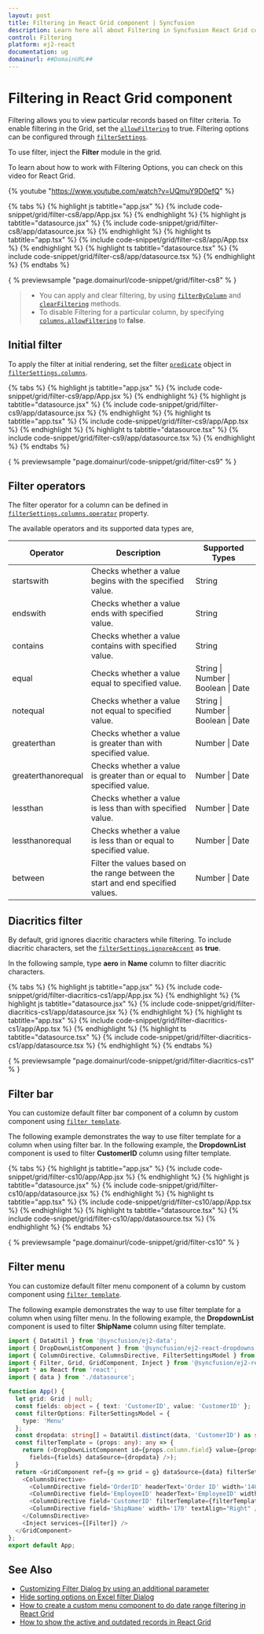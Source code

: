 ```yaml
---
layout: post
title: Filtering in React Grid component | Syncfusion
description: Learn here all about Filtering in Syncfusion React Grid component of Syncfusion Essential JS 2 and more.
control: Filtering 
platform: ej2-react
documentation: ug
domainurl: ##DomainURL##
---
```


# Filtering in React Grid component

Filtering allows you to view particular records based on filter criteria. To enable filtering in the Grid,
set the [`allowFiltering`](https://ej2.syncfusion.com/angular/documentation/api/grid/#allowfiltering) to true.
Filtering options can be configured through [`filterSettings`](https://ej2.syncfusion.com/angular/documentation/api/grid/filterSettings/).

To use filter, inject the **Filter** module in the grid.

To learn about how to work with Filtering Options, you can check on this video for React Grid.

{% youtube "https://www.youtube.com/watch?v=UQmuY9D0efQ" %}

<!---
The Grid supports two types of filter, they are
* Filter bar
* Excel
-->

{% tabs %}
{% highlight js tabtitle="app.jsx" %}
{% include code-snippet/grid/filter-cs8/app/App.jsx %}
{% endhighlight %}
{% highlight js tabtitle="datasource.jsx" %}
{% include code-snippet/grid/filter-cs8/app/datasource.jsx %}
{% endhighlight %}
{% highlight ts tabtitle="app.tsx" %}
{% include code-snippet/grid/filter-cs8/app/App.tsx %}
{% endhighlight %}
{% highlight ts tabtitle="datasource.tsx" %}
{% include code-snippet/grid/filter-cs8/app/datasource.tsx %}
{% endhighlight %}
{% endtabs %}

{ % previewsample "page.domainurl/code-snippet/grid/filter-cs8" % }

> * You can apply and clear filtering, by using [`filterByColumn`](https://ej2.syncfusion.com/angular/documentation/api/grid/filter/#filterbycolumn) and [`clearFiltering`](https://ej2.syncfusion.com/angular/documentation/api/grid/filter/#clearfiltering) methods.
> * To disable Filtering for a particular column, by specifying
[`columns.allowFiltering`](https://ej2.syncfusion.com/angular/documentation/api/grid/column/#allowfiltering) to **false**.

## Initial filter

To apply the filter at initial rendering, set the filter [`predicate`](https://ej2.syncfusion.com/angular/documentation/api/grid/predicate/) object in [`filterSettings.columns`](https://ej2.syncfusion.com/angular/documentation/api/grid/filterSettingsModel/#columns).

{% tabs %}
{% highlight js tabtitle="app.jsx" %}
{% include code-snippet/grid/filter-cs9/app/App.jsx %}
{% endhighlight %}
{% highlight js tabtitle="datasource.jsx" %}
{% include code-snippet/grid/filter-cs9/app/datasource.jsx %}
{% endhighlight %}
{% highlight ts tabtitle="app.tsx" %}
{% include code-snippet/grid/filter-cs9/app/App.tsx %}
{% endhighlight %}
{% highlight ts tabtitle="datasource.tsx" %}
{% include code-snippet/grid/filter-cs9/app/datasource.tsx %}
{% endhighlight %}
{% endtabs %}

{ % previewsample "page.domainurl/code-snippet/grid/filter-cs9" % }

## Filter operators

The filter operator for a column can be defined in [`filterSettings.columns.operator`](https://ej2.syncfusion.com/angular/documentation/api/grid/predicateModel/#operator) property.

The available operators and its supported data types are,

Operator |Description |Supported Types
-----|-----|-----
startswith |Checks whether a value begins with the specified value. |String
endswith |Checks whether a value ends with specified value. |String
contains |Checks whether a value contains with specified value. |String
equal |Checks whether a value equal to specified value. |String &#124; Number &#124; Boolean &#124; Date
notequal |Checks whether a value not equal to specified value. |String &#124; Number &#124; Boolean &#124; Date
greaterthan |Checks whether a value is greater than with specified value. |Number &#124; Date
greaterthanorequal|Checks whether a value is greater than or equal to specified value. |Number &#124; Date
lessthan |Checks whether a value is less than with specified value. |Number &#124; Date
lessthanorequal |Checks whether a value is less than or equal to specified value. |Number &#124; Date
between|Filter the values based on the range between the start and end specified values. |Number &#124; Date

## Diacritics filter

By default, grid ignores diacritic characters while filtering. To include diacritic characters, set the
[`filterSettings.ignoreAccent`](https://ej2.syncfusion.com/angular/documentation/api/grid/filter/#ignoreaccent) as **true**.

In the following sample, type **aero** in **Name** column to filter diacritic characters.

{% tabs %}
{% highlight js tabtitle="app.jsx" %}
{% include code-snippet/grid/filter-diacritics-cs1/app/App.jsx %}
{% endhighlight %}
{% highlight js tabtitle="datasource.jsx" %}
{% include code-snippet/grid/filter-diacritics-cs1/app/datasource.jsx %}
{% endhighlight %}
{% highlight ts tabtitle="app.tsx" %}
{% include code-snippet/grid/filter-diacritics-cs1/app/App.tsx %}
{% endhighlight %}
{% highlight ts tabtitle="datasource.tsx" %}
{% include code-snippet/grid/filter-diacritics-cs1/app/datasource.tsx %}
{% endhighlight %}
{% endtabs %}

{ % previewsample "page.domainurl/code-snippet/grid/filter-diacritics-cs1" % }

## Filter bar

You can customize default filter bar component of a column by custom component using [`filter template`](https://ej2.syncfusion.com/angular/documentation/api/grid/column/#filtertemplate).

The following example demonstrates the way to use filter template for a column when using filter bar. In the following example, the **DropdownList** component is used to filter **CustomerID** column using filter template.

{% tabs %}
{% highlight js tabtitle="app.jsx" %}
{% include code-snippet/grid/filter-cs10/app/App.jsx %}
{% endhighlight %}
{% highlight js tabtitle="datasource.jsx" %}
{% include code-snippet/grid/filter-cs10/app/datasource.jsx %}
{% endhighlight %}
{% highlight ts tabtitle="app.tsx" %}
{% include code-snippet/grid/filter-cs10/app/App.tsx %}
{% endhighlight %}
{% highlight ts tabtitle="datasource.tsx" %}
{% include code-snippet/grid/filter-cs10/app/datasource.tsx %}
{% endhighlight %}
{% endtabs %}

{ % previewsample "page.domainurl/code-snippet/grid/filter-cs10" % }

## Filter menu

You can customize default filter menu component of a column by custom component using [`filter template`](https://ej2.syncfusion.com/angular/documentation/api/grid/column/#filtertemplate).

The following example demonstrates the way to use filter template for a column when using filter menu. In the following example, the **DropdownList** component is used to filter **ShipName** column using filter template.

<!--{% tab template="grid/filter", sourceFiles="app/App.tsx" %}-->

```typescript
import { DataUtil } from '@syncfusion/ej2-data';
import { DropDownListComponent } from '@syncfusion/ej2-react-dropdowns';
import { ColumnDirective, ColumnsDirective, FilterSettingsModel } from '@syncfusion/ej2-react-grids';
import { Filter, Grid, GridComponent, Inject } from '@syncfusion/ej2-react-grids'
import * as React from 'react';
import { data } from './datasource';

function App() {
  let grid: Grid | null;
  const fields: object = { text: 'CustomerID', value: 'CustomerID' };
  const filterOptions: FilterSettingsModel = {
    type: 'Menu'
  };
  const dropdata: string[] = DataUtil.distinct(data, 'CustomerID') as string[];
  const filterTemplate = (props: any): any => {
    return (<DropDownListComponent id={props.column.field} value={props.CustomerID} popupHeight='250px'
      fields={fields} dataSource={dropdata} />);
  }
  return <GridComponent ref={g => grid = g} dataSource={data} filterSettings={filterOptions} allowFiltering={true} >
    <ColumnsDirective>
      <ColumnDirective field='OrderID' headerText='Order ID' width='140' textAlign="Right" />
      <ColumnDirective field='EmployeeID' headerText='EmployeeID' width='140' textAlign="Right" />
      <ColumnDirective field='CustomerID' filterTemplate={filterTemplate} width='140' />
      <ColumnDirective field='ShipName' width='170' textAlign="Right" />
    </ColumnsDirective>
    <Inject services={[Filter]} />
  </GridComponent>
};
export default App;
```

<!--{% endtab %}-->

## See Also

* [Customizing Filter Dialog by using an additional parameter](../how-to/add-params-for-filtering)
* [Hide sorting options on Excel filter Dialog](../how-to/hide-sorting-in-excel-filter)
* [How to create a custom menu component to do date range filtering in React Grid](https://www.syncfusion.com/forums/162774/how-to-create-a-custom-menu-component-to-do-date-range-filtering-in-react-grid)
* [How to show the active and outdated records in React Grid](https://www.syncfusion.com/forums/158310/how-to-show-the-active-and-outdated-records-in-react-grid)